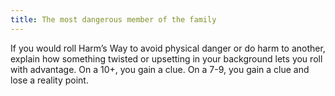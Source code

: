 ```yaml
---
title: The most dangerous member of the family
---
```


If you would roll Harm’s Way to avoid physical danger or do harm to another, explain how something twisted or upsetting in your background lets you roll with advantage. On a 10+, you gain a clue. On a 7-9, you gain a clue and lose a reality point.
